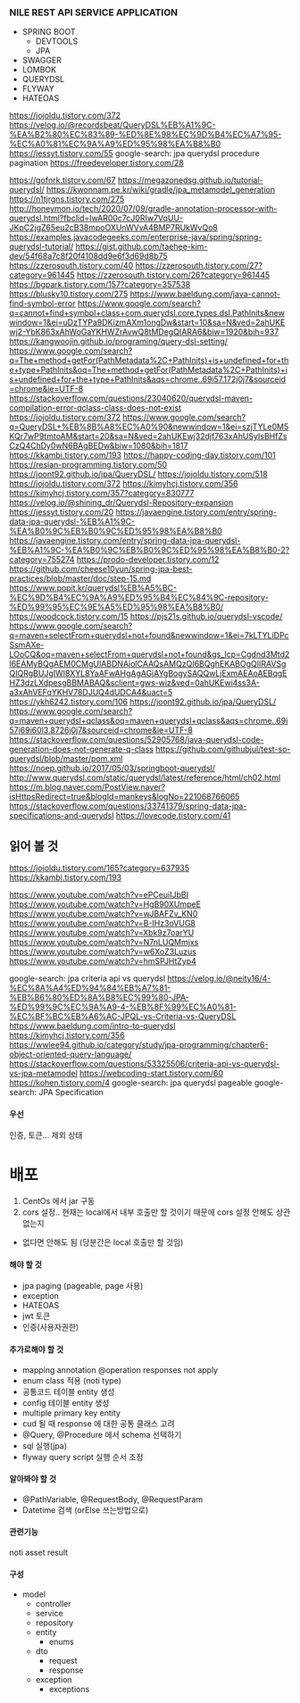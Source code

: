 ### NILE REST API SERVICE APPLICATION
- SPRING BOOT
  - DEVTOOLS
  - JPA
- SWAGGER
- LOMBOK
- QUERYDSL
- FLYWAY
- HATEOAS

https://jojoldu.tistory.com/372
https://velog.io/@recordsbeat/QueryDSL%EB%A1%9C-%EA%B2%80%EC%83%89-%ED%8E%98%EC%9D%B4%EC%A7%95-%EC%A0%81%EC%9A%A9%ED%95%98%EA%B8%B0
https://jessyt.tistory.com/55
google-search: jpa querydsl procedure pagination
https://freedeveloper.tistory.com/28

https://gofnrk.tistory.com/67
https://megazonedsg.github.io/tutorial-querydsl/
https://kwonnam.pe.kr/wiki/gradle/jpa_metamodel_generation
https://n1tjrgns.tistory.com/275
http://honeymon.io/tech/2020/07/09/gradle-annotation-processor-with-querydsl.html?fbclid=IwAR00c7cJ0RIw7VqUU-JKpC2jgZ65eu2cB38mpoOXUnWVvA4BMP7RUkWvQo8
https://examples.javacodegeeks.com/enterprise-java/spring/spring-querydsl-tutorial/
https://gist.github.com/taehee-kim-dev/54f68a7c8f20f4108dd9e6f3d69d8b75
https://zzerosouth.tistory.com/40
https://zzerosouth.tistory.com/27?category=961445
https://zzerosouth.tistory.com/26?category=961445
https://bgpark.tistory.com/157?category=357538
https://blusky10.tistory.com/275
https://www.baeldung.com/java-cannot-find-symbol-error
https://www.google.com/search?q=cannot+find+symbol+class+com.querydsl.core.types.dsl.PathInits&newwindow=1&ei=uDzTYPa9DKizmAXm1ongDw&start=10&sa=N&ved=2ahUKEwj2-YbK863xAhWoGaYKHWZrAvwQ8tMDegQIARA6&biw=1920&bih=937
https://kangwoojin.github.io/programing/query-dsl-setting/
https://www.google.com/search?q=The+method+getFor(PathMetadata%2C+PathInits)+is+undefined+for+the+type+PathInits&oq=The+method+getFor(PathMetadata%2C+PathInits)+is+undefined+for+the+type+PathInits&aqs=chrome..69i57.172j0j7&sourceid=chrome&ie=UTF-8
https://stackoverflow.com/questions/23040620/querydsl-maven-compilation-error-qclass-class-does-not-exist
https://jojoldu.tistory.com/372
https://www.google.com/search?q=QueryDSL+%EB%8B%A8%EC%A0%90&newwindow=1&ei=szjTYLe0M5KQr7wP9tmtoAM&start=20&sa=N&ved=2ahUKEwj32djf763xAhUSyIsBHfZsCzQ4ChDy0wN6BAgBEDw&biw=1080&bih=1817
https://kkambi.tistory.com/193
https://happy-coding-day.tistory.com/101
https://resian-programming.tistory.com/50
https://joont92.github.io/jpa/QueryDSL/
https://jojoldu.tistory.com/518
https://jojoldu.tistory.com/372
https://kimyhcj.tistory.com/356
https://kimyhcj.tistory.com/357?category=830777
https://velog.io/@shining_dr/Querydsl-Repository-expansion
https://jessyt.tistory.com/20
https://javaengine.tistory.com/entry/spring-data-jpa-querydsl-%EB%A1%9C-%EA%B0%9C%EB%B0%9C%ED%95%98%EA%B8%B0
https://javaengine.tistory.com/entry/spring-data-jpa-querydsl-%EB%A1%9C-%EA%B0%9C%EB%B0%9C%ED%95%98%EA%B8%B0-2?category=755274
https://prodo-developer.tistory.com/12
https://github.com/cheese10yun/spring-jpa-best-practices/blob/master/doc/step-15.md
https://www.popit.kr/querydsl%EB%A5%BC-%EC%9D%B4%EC%9A%A9%ED%95%B4%EC%84%9C-repository-%ED%99%95%EC%9E%A5%ED%95%98%EA%B8%B0/
https://woodcock.tistory.com/15
https://pjs21s.github.io/querydsl-vscode/
https://www.google.com/search?q=maven+selectFrom+querydsl+not+found&newwindow=1&ei=7kLTYLiDPcSsmAXe-LOoCQ&oq=maven+selectFrom+querydsl+not+found&gs_lcp=Cgdnd3Mtd2l6EAMyBQgAEM0CMgUIABDNAjoICAAQsAMQzQI6BQghEKABOgQIIRAVSgQIQRgBUJgIWI8XYL8YaAFwAHgAgAGjAYgBogySAQQwLjExmAEAoAEBqgEHZ3dzLXdpesgBBMABAQ&sclient=gws-wiz&ved=0ahUKEwi4ss3A-a3xAhVEFqYKHV78DJUQ4dUDCA4&uact=5
https://ykh6242.tistory.com/106
https://joont92.github.io/jpa/QueryDSL/
https://www.google.com/search?q=maven+querydsl+qclass&oq=maven+querydsl+qclass&aqs=chrome..69i57j69i60l3.8726j0j7&sourceid=chrome&ie=UTF-8
https://stackoverflow.com/questions/52905768/java-querydsl-code-generation-does-not-generate-q-class
https://github.com/githubjul/test-so-querydsl/blob/master/pom.xml
https://noep.github.io/2017/05/03/springboot-querydsl/
http://www.querydsl.com/static/querydsl/latest/reference/html/ch02.html
https://m.blog.naver.com/PostView.naver?isHttpsRedirect=true&blogId=mankeys&logNo=221068766065
https://stackoverflow.com/questions/33741379/spring-data-jpa-specifications-and-querydsl
https://lovecode.tistory.com/41

## 읽어 볼 것
https://jojoldu.tistory.com/165?category=637935
https://kkambi.tistory.com/193

https://www.youtube.com/watch?v=ePCeuiIJbBI
https://www.youtube.com/watch?v=HgB90XUmpeE
https://www.youtube.com/watch?v=wJBAFZv_KN0
https://www.youtube.com/watch?v=B-IHz3oVUG8
https://www.youtube.com/watch?v=Xbk9z7oarYU
https://www.youtube.com/watch?v=N7nLUQMmjxs
https://www.youtube.com/watch?v=w6XoZ3Luzus
https://www.youtube.com/watch?v=hmSPJHtZyp4

google-search: jpa criteria api vs querydsl
https://velog.io/@neity16/4-%EC%8A%A4%ED%94%84%EB%A7%81-%EB%B6%80%ED%8A%B8%EC%99%80-JPA-%ED%99%9C%EC%9A%A9-4-%EB%8F%99%EC%A0%81-%EC%BF%BC%EB%A6%AC-JPQL-vs-Criteria-vs-QueryDSL
https://www.baeldung.com/intro-to-querydsl
https://kimyhcj.tistory.com/356
https://wwlee94.github.io/category/study/jpa-programming/chapter6-object-oriented-query-language/
https://stackoverflow.com/questions/53325506/criteria-api-vs-querydsl-vs-jpa-metamodel
https://webcoding-start.tistory.com/60
https://kohen.tistory.com/4
google-search: jpa querydsl pageable
google-search: JPA Specification

#### 우선
인증, 토큰... 제외 상태

# 배포
1. CentOs 에서 jar 구동
2. cors 설정.. 현재는 local에서 내부 호출만 할 것이기 때문에 cors 설정 안해도 상관없는지
  - 없다면 안해도 됨 (당분간은 local 호출만 할 것임)


#### 해야 할 것
- jpa paging (pageable, page 사용)
- exception
- HATEOAS
- jwt 토큰
- 인증(사용자권한)

#### 추가로해야 할 것
- mapping annotation @operation responses not apply
- enum class 적용 (noti type)
- 공통코드 테이블 entity 생성
- config 테이블 entity 생성
- multiple primary key entity
- cud 될 때 response 에 대한 공통 클래스 고려
- @Query, @Procedure 에서 schema 선택하기
- sql 실행(jpa)
- flyway query script 실행 순서 조정

#### 알아봐야 할 것
- @PathVariable, @RequestBody, @RequestParam
- Datetime 검색 (orElse 쓰는방법으로)

#### 관련기능
noti
asset
result

#### 구성
- model
  - controller
  - service
  - repository
  - entity
    - enums
  - dto
    - request
    - response
  - exception
    - exceptions
